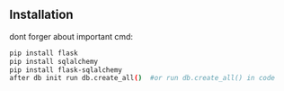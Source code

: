  ## Installation

 dont forger about important cmd:

 ```bash
 pip install flask
 pip install sqlalchemy
 pip install flask-sqlalchemy
 after db init run db.create_all()  #or run db.create_all() in code
 ```
